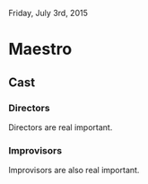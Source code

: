 <time datetime="2015-07-02">Friday, July 3rd, 2015</time>

# Maestro
## Cast
### Directors
Directors are real important.
### Improvisors
Improvisors are also real important.